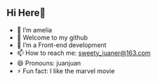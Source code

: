 ## Hi Here🎉

- 🔭 I’m amelia
- 🌱 Welcome to my github
- 💬 I’m a Front-end development
- 📫 How to reach me: sweety_juaner@163.com
- 😄 Pronouns: juanjuan
- ⚡ Fun fact: I like the marvel movie
